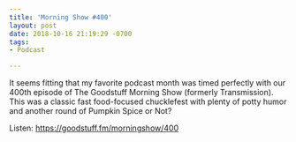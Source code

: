 ```yaml
---
title: 'Morning Show #400'
layout: post
date: 2018-10-16 21:19:29 -0700
tags:
- Podcast

---
```

It seems fitting that my favorite podcast month was timed perfectly with our 400th episode of The Goodstuff Morning Show (formerly Transmission). This was a classic fast food-focused chucklefest with plenty of potty humor and another round of Pumpkin Spice or Not?

Listen: https://goodstuff.fm/morningshow/400